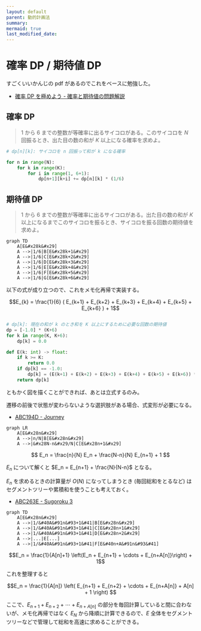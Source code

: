 ```yaml
---
layout: default
parent: 動的計画法
summary: 
mermaid: true
last_modified_date:
---
```


# 確率 DP / 期待値 DP

すごくいいかんじの pdf があるのでこれをベースに勉強した。

- [確率 DP を極めよう - 確率と期待値の問題解説](https://compro.tsutaj.com//archive/180220_probability_dp.pdf)


## 確率 DP

> $1$ から $6$ までの整数が等確率に出るサイコロがある。このサイコロを $N$ 回振るとき、出た目の数の和が $K$ 以上になる確率を求めよ。

```python
# dp[n][k]: サイコロを n 回振って和が k になる確率

for n in range(N):
    for k in range(K):
        for i in range(1, 6+1):
            dp[n+1][k+i] += dp[n][k] * (1/6)
```


## 期待値 DP

> $1$ から $6$ までの整数が等確率に出るサイコロがある。出た目の数の和が $K$ 以上になるまでこのサイコロを振るとき、サイコロを振る回数の期待値を求めよ。


```mermaid
graph TD
    A[E&#x28k&#x29]
    A -->|1/6|B[E&#x28k+1&#x29]
    A -->|1/6|C[E&#x28k+2&#x29]
    A -->|1/6|D[E&#x28k+3&#x29]
    A -->|1/6|E[E&#x28k+4&#x29]
    A -->|1/6|F[E&#x28k+5&#x29]
    A -->|1/6|G[E&#x28k+6&#x29]
```

以下の式が成り立つので、これをメモ化再帰で実装する。

$$E_{k} = \frac{1}{6} ( E_{k+1} + E_{k+2} + E_{k+3} + E_{k+4} + E_{k+5} + E_{k+6} ) + 1$$

```python

# dp[k]: 現在の和が k のとき和を K 以上にするために必要な回数の期待値
dp = [-1.0] * (K+6)
for k in range(K, K+6):
    dp[k] = 0.0

def E(k: int) -> float:
    if k >= K:
        return 0.0
    if dp[k] == -1.0:
        dp[k] = (E(k+1) + E(k+2) + E(k+3) + E(k+4) + E(k+5) + E(k+6)) * (1/6) + 1
    return dp[k]
```

ともかく図を描くことができれば、あとは立式するのみ。

遷移の前後で状態が変わらないような選択肢がある場合、式変形が必要になる。

- [ABC194D - Journey](https://atcoder.jp/contests/abc194/tasks/abc194_d)

```mermaid
graph LR
    A[E&#x28n&#x29]
    A -->|n/N|B[E&#x28n&#x29]
    A -->|&#x28N-n&#x29/N|C[E&#x28n+1&#x29]
```

$$ E_n = \frac{n}{N} E_n + \frac{N-n}{N} E_{n+1} + 1 $$

$E_n$ について解くと $E_n = E_{n+1} + \frac{N}{N-n}$ となる。

$E_n$ を求めるときの計算量が $O(N)$ になってしまうとき (毎回総和をとるなど) はセグメントツリーや累積和を使うことも考えておく。

- [ABC263E - Sugoroku 3](https://atcoder.jp/contests/abc263/tasks/abc263_e)

```mermaid
graph TD
    A[E&#x28n&#x29]
    A -->|1/&#40A&#91n&#93+1&#41|B[E&#x28n&#x29]
    A -->|1/&#40A&#91n&#93+1&#41|C[E&#x28n+1&#x29]
    A -->|1/&#40A&#91n&#93+1&#41|D[E&#x28n+2&#x29]
    A -->|...|E[...]
    A -->|1/&#40A&#91n&#93+1&#41|F[E&#40n+A&#91n&#93&#41]
```

$$E_n = \frac{1}{A[n]+1} \left(E_n + E_{n+1} + \cdots + E_{n+A[n]}\right) + 1$$

これを整理すると

$$E_n = \frac{1}{A[n]} \left( E_{n+1} + E_{n+2} + \cdots + E_{n+A[n]} + A[n] + 1 \right) $$

ここで、$E_{n+1} + E_{n+2} + \cdots + E_{n+A[n]}$ の部分を毎回計算していると間に合わないが、メモ化再帰ではなく $E_N$ から降順に計算できるので、$E$ 全体をセグメントツリーなどで管理して総和を高速に求めることができる。